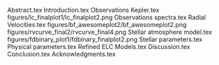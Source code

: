 Abstract.tex
Introduction.tex
Observations   Kepler.tex
figures/lc_finalplot1/lc_finalplot2.png
Observations   spectra.tex
Radial Velocities.tex
figures/bf_awesomeplot2/bf_awesomeplot2.png
figures/rvcurve_final2/rvcurve_final4.png
Stellar atmosphere model.tex
figures/fdbinary_plot1/fdbinary_finalplot2.png
Stellar parameters.tex
Physical parameters.tex
Refined ELC Models.tex
Discussion.tex
Conclusion.tex
Acknowledgments.tex
